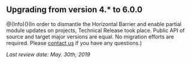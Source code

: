 ## Upgrading from version 4.* to 6.0.0
@(Info)()(In order to dismantle the Horizontal Barrier and enable partial module updates on projects, Technical Release took place. Public API of source and target major versions are equal. No migration efforts are required. Please [contact us](https://support.spryker.com/hc/en-us) if you have any questions.)

*Last review date: May. 30th, 2019*